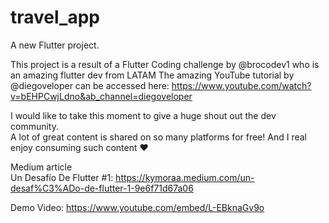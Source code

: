 # travel_app

A new Flutter project.

This project is a result of a Flutter Coding challenge by @brocodev1 who is an amazing flutter dev from LATAM
The amazing YouTube tutorial by @diegoveloper can be accessed here: https://www.youtube.com/watch?v=bEHPCwjLdno&ab_channel=diegoveloper

I would like to take this moment to give a huge shout out the dev community. <br>
A lot of great content is shared on so many platforms for free! And I real enjoy consuming such content ❤

Medium article <br>
Un Desafío De Flutter #1: https://kymoraa.medium.com/un-desaf%C3%ADo-de-flutter-1-9e6f71d67a06

Demo Video: https://www.youtube.com/embed/L-EBknaGv9o 
